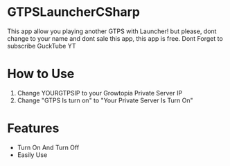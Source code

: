 # GTPSLauncherCSharp
This app allow you playing another GTPS with Launcher! but please, dont change to your name and dont sale this app, this app is free.
Dont Forget to subscribe GuckTube YT
# How to Use
1. Change YOURGTPSIP to your Growtopia Private Server IP
2. Change "GTPS Is turn on" to "Your Private Server Is Turn On"
# Features
- Turn On And Turn Off
- Easily Use
